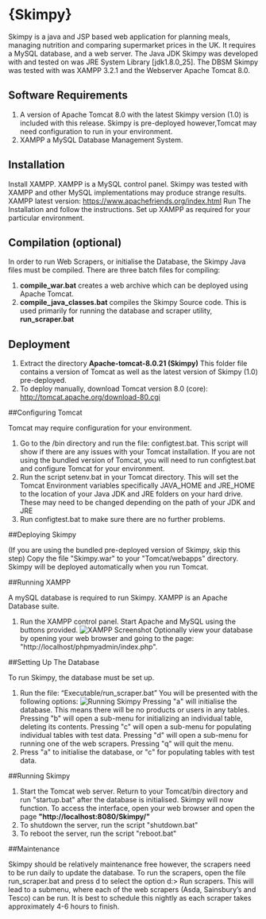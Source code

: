 # {Skimpy}
Skimpy is a java and JSP based web application for planning meals, managing nutrition and comparing supermarket prices in the UK. It requires a MySQL database, and a web server. The Java JDK Skimpy was developed with and tested on was JRE System Library [jdk1.8.0_25]. The DBSM Skimpy was tested with was XAMPP 3.2.1 and the Webserver Apache Tomcat 8.0.
## Software Requirements
1. A version of Apache Tomcat 8.0 with the latest Skimpy version (1.0) is included with this release. Skimpy is pre-deployed however,Tomcat may need configuration to run in your environment.
2. XAMPP a MySQL Database Management System.
## Installation
Install XAMPP. XAMPP is a MySQL control panel. Skimpy was tested with XAMPP and other MySQL implementations may produce strange results.
XAMPP latest version: https://www.apachefriends.org/index.html 
Run The Installation and follow the instructions. Set up XAMPP as required for your particular environment.
## Compilation (optional)
In order to run Web Scrapers, or initialise the Database, the Skimpy Java files must be compiled. There are three batch files for compiling:
1. **compile_war.bat** creates a web archive which can be deployed using Apache Tomcat.
2. **compile_java_classes.bat** compiles the Skimpy Source code. This is used primarily for running the database and scraper utility, **run_scraper.bat**

## Deployment

1. Extract the directory **Apache-tomcat-8.0.21 (Skimpy)** This folder file contains a version of Tomcat as well as the latest version of Skimpy (1.0) pre-deployed.
2. To deploy manually, download Tomcat version 8.0 (core): http://tomcat.apache.org/download-80.cgi

##Configuring Tomcat

Tomcat may require configuration for your environment. 
1. Go to the /bin directory and run the file: configtest.bat. This script will show if there are any issues with your Tomcat installation. If you are not using the bundled version of Tomcat, you will need to run configtest.bat and configure Tomcat for your environment.
2. Run the script setenv.bat in your Tomcat directory. This will set the Tomcat Environment variables specifically JAVA_HOME and JRE_HOME to the location of your Java JDK and JRE folders on your hard drive. These may need to be changed depending on the path of your JDK and JRE
3. Run configtest.bat to make sure there are no further problems.

##Deploying Skimpy

(If you are using the bundled pre-deployed version of Skimpy, skip this step)
Copy the file "Skimpy.war" to your "Tomcat/webapps" directory. Skimpy will be deployed automatically when you run Tomcat.

##Running XAMPP

A mySQL database is required to run Skimpy. XAMPP is an Apache Database suite.
1. Run the XAMPP control panel. Start Apache and MySQL using the buttons provided. 
![XAMPP Screenshot](https://cloud.githubusercontent.com/assets/8971646/12394831/295b6548-bdf6-11e5-86ad-09e57c8f4cbc.png)
Optionally view your database by opening your web browser and going to the page: "http://localhost/phpmyadmin/index.php".

##Setting Up The Database

To run Skimpy, the database must be set up.
1. Run the file: “Executable/run_scraper.bat” You will be presented with the following options:
![Running Skimpy](https://cloud.githubusercontent.com/assets/8971646/12394952/bdae6da8-bdf6-11e5-8bbe-4412d5d04dfd.png)
Pressing "a" will initialise the database. This means there will be no products or users in any tables.
Pressing "b" will open a sub-menu for initializing an individual table, deleting its contents.
Pressing "c" will open a sub-menu for populating individual tables with test data.
Pressing "d" will open a sub-menu for running one of the web scrapers.
Pressing "q" will quit the menu.
2. Press "a" to initialise the database, or "c" for populating tables with test data.

##Running Skimpy

1. Start the Tomcat web server. Return to your Tomcat/bin directory and run "startup.bat" 
after the database is initialised. Skimpy will now function. To access the interface, open your web browser and open the page **"http://localhost:8080/Skimpy/"**
2. To shutdown the server, run the script "shutdown.bat"
3. To reboot the server, run the script "reboot.bat"

##Maintenance

Skimpy should be relatively maintenance free however, the scrapers need to be run daily to update the database. To run the scrapers, open the file run_scraper.bat and press d to select the option d:> Run scrapers. This will lead to a submenu, where each of the web scrapers (Asda, Sainsbury’s and Tesco) can be run. It is best to schedule this nightly as each scraper takes approximately 
4-6 hours to finish.
